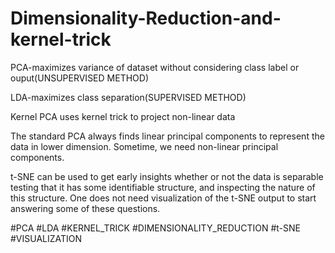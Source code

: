 # Dimensionality-Reduction-and-kernel-trick
PCA-maximizes variance of dataset without considering class label or ouput(UNSUPERVISED METHOD)

LDA-maximizes class separation(SUPERVISED METHOD)

Kernel PCA uses kernel trick to project non-linear data 

The standard PCA always finds linear principal components to represent the data in lower dimension. Sometime, we need non-linear principal components.

t-SNE can be used to get early insights whether or not the data is separable testing that it has some identifiable structure, and inspecting the nature of this structure. One does not need visualization of the t-SNE output to start answering some of these questions.


#PCA #LDA #KERNEL_TRICK #DIMENSIONALITY_REDUCTION  #t-SNE #VISUALIZATION
